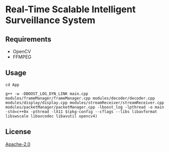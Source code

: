 # Real-Time Scalable Intelligent Surveillance System


## Requirements

- OpenCV
- FFMPEG


## Usage

```
cd App
```
```
g++ -w -DBOOST_LOG_DYN_LINK main.cpp modules/frameManager/frameManager.cpp modules/decoder/decoder.cpp modules/display/display.cpp modules/streamReceiver/streamReceiver.cpp modules/packetManager/packetManager.cpp -lboost_log -lpthread -o main -std=c++0x -pthread -lX11 $(pkg-config --cflags --libs libavformat libswscale libavcodec libavutil opencv4)
```



## License
[Apache-2.0](https://choosealicense.com/licenses/apache-2.0/)
